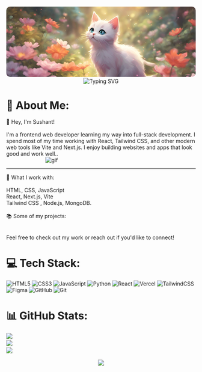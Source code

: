 <p align="center">

<img src="catgithub.png" style="border-radius:10px " alt="SUSHANT"/>

<img src="https://readme-typing-svg.demolab.com?font=jetbrains+mono&weight=300&pause=1000&color=ff80bf&&center=true&vcenter=true&random=false&width=835&lines=Frontend+Developer;Learner;" alt="Typing SVG"/>
</p>

# 💫 About Me:
👋 Hey, I'm Sushant!<br><br> I'm a frontend web developer learning my way into full-stack development. I spend most of my time working with React, Tailwind CSS, and other modern web tools like Vite and Next.js. I enjoy building websites and apps that look good and work well..<br>
<img align="right" alt="gif" width="400" src="https://i.pinimg.com/originals/1f/a2/2b/1fa22befc10e3cbacd58c5b407a97997.gif"><br><hr>
📍 What I work with:<br><br>HTML, CSS, JavaScript<br>React, Next.js, Vite<br>Tailwind CSS , Node.js, MongoDB. <br><br>📚 Some of my projects:<br><br><br>Feel free to check out my work or reach out if you'd like to connect!


# 💻 Tech Stack:
![HTML5](https://img.shields.io/badge/html5-%23E34F26.svg?style=plastic&logo=html5&logoColor=white) ![CSS3](https://img.shields.io/badge/css3-%231572B6.svg?style=plastic&logo=css3&logoColor=white) ![JavaScript](https://img.shields.io/badge/javascript-%23323330.svg?style=plastic&logo=javascript&logoColor=%23F7DF1E) ![Python](https://img.shields.io/badge/python-3670A0?style=plastic&logo=python&logoColor=ffdd54) ![React](https://img.shields.io/badge/react-%2320232a.svg?style=flat&logo=react&logoColor=%2361DAFB) ![Vercel](https://img.shields.io/badge/vercel-%23000000.svg?style=plastic&logo=vercel&logoColor=white) ![TailwindCSS](https://img.shields.io/badge/tailwindcss-%2338B2AC.svg?style=plastic&logo=tailwind-css&logoColor=white) ![Figma](https://img.shields.io/badge/figma-%23F24E1E.svg?style=plastic&logo=figma&logoColor=white) ![GitHub](https://img.shields.io/badge/github-%23121011.svg?style=plastic&logo=github&logoColor=white) ![Git](https://img.shields.io/badge/git-%23F05033.svg?style=plastic&logo=git&logoColor=white)
# 📊 GitHub Stats:
![](https://github-readme-stats.vercel.app/api?username=sush1271&theme=tokyonight&hide_border=true&include_all_commits=true&count_private=true)<br/>
![](https://nirzak-streak-stats.vercel.app/?user=sush1271&theme=tokyonight&hide_border=true)<br/>
![](https://github-readme-stats.vercel.app/api/top-langs/?username=sush1271&theme=tokyonight&hide_border=true&include_all_commits=true&count_private=true&layout=compact)

<div align="center">
    <img src="[https://capsule-render.vercel.app/api?type=waving&height=120&color=ff80bf&section=footer&textBg=false&descAlign=94&descAlignY=100&fontAlign=100&fontAlignY=0&fontSize=0&fontColor=ff80bf](https://capsule-render.vercel.app/api?type=waving&height=150&color=dd99ff&text=Thank%20You&section=footer&animation=fadeIn&fontColor=ff4dff&fontAlignY=69&reversal=true)">
</div>

<!-- Proudly created with GPRM ( https://gprm.itsvg.in ) -->

